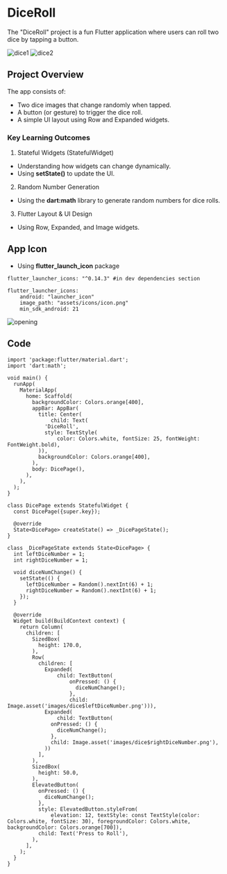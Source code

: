 # DiceRoll
The "DiceRoll" project is a fun Flutter application where users can roll two dice by tapping a button.

![dice1](https://github.com/user-attachments/assets/c6f08c12-67b2-40f0-b00d-95f93f884ad8)
![dice2](https://github.com/user-attachments/assets/25705b29-0a9e-44cf-b295-e15cb2503e26)

## Project Overview
The app consists of:
- Two dice images that change randomly when tapped.
- A button (or gesture) to trigger the dice roll.
- A simple UI layout using Row and Expanded widgets.

### Key Learning Outcomes
1. Stateful Widgets (StatefulWidget)
- Understanding how widgets can change dynamically.
- Using **setState()** to update the UI.

2. Random Number Generation
- Using the **dart:math** library to generate random numbers for dice rolls.
3. Flutter Layout & UI Design
- Using Row, Expanded, and Image widgets.

## App Icon
- Using **flutter_launch_icon** package
```
flutter_launcher_icons: "^0.14.3" #in dev dependencies section
```
```
flutter_launcher_icons:
    android: "launcher_icon"
    image_path: "assets/icons/icon.png"
    min_sdk_android: 21
```
![opening](https://github.com/user-attachments/assets/79259831-f0ec-4d72-979c-69abc79b1c1e)

## Code
```
import 'package:flutter/material.dart';
import 'dart:math';

void main() {
  runApp(
    MaterialApp(
      home: Scaffold(
        backgroundColor: Colors.orange[400],
        appBar: AppBar(
          title: Center(
              child: Text(
            'DiceRoll',
            style: TextStyle(
                color: Colors.white, fontSize: 25, fontWeight: FontWeight.bold),
          )),
          backgroundColor: Colors.orange[400],
        ),
        body: DicePage(),
      ),
    ),
  );
}

class DicePage extends StatefulWidget {
  const DicePage({super.key});

  @override
  State<DicePage> createState() => _DicePageState();
}

class _DicePageState extends State<DicePage> {
  int leftDiceNumber = 1;
  int rightDiceNumber = 1;

  void diceNumChange() {
    setState(() {
      leftDiceNumber = Random().nextInt(6) + 1;
      rightDiceNumber = Random().nextInt(6) + 1;
    });
  }

  @override
  Widget build(BuildContext context) {
    return Column(
      children: [
        SizedBox(
          height: 170.0,
        ),
        Row(
          children: [
            Expanded(
                child: TextButton(
                    onPressed: () {
                      diceNumChange();
                    },
                    child: Image.asset('images/dice$leftDiceNumber.png'))),
            Expanded(
                child: TextButton(
              onPressed: () {
                diceNumChange();
              },
              child: Image.asset('images/dice$rightDiceNumber.png'),
            ))
          ],
        ),
        SizedBox(
          height: 50.0,
        ),
        ElevatedButton(
          onPressed: () {
            diceNumChange();
          },
          style: ElevatedButton.styleFrom(
              elevation: 12, textStyle: const TextStyle(color: Colors.white, fontSize: 30), foregroundColor: Colors.white, backgroundColor: Colors.orange[700]),
          child: Text('Press to Roll'),
        ),
      ],
    );
  }
}
```


